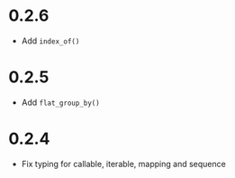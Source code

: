 # 0.2.6

- Add `index_of()`

# 0.2.5

- Add `flat_group_by()`

# 0.2.4

- Fix typing for callable, iterable, mapping and sequence
